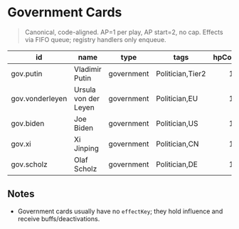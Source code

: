 # Government Cards

> Canonical, code-aligned. AP=1 per play, AP start=2, no cap. Effects via FIFO queue; registry handlers only enqueue.

| id | name | type | tags | hpCost | effectKey | status |
|---|---|---|---|---:|---|---|
| gov.putin | Vladimir Putin | government | Politician,Tier2 | 17 |  | implemented |
| gov.vonderleyen | Ursula von der Leyen | government | Politician,EU | 12 |  | implemented |
| gov.biden | Joe Biden | government | Politician,US | 14 |  | implemented |
| gov.xi | Xi Jinping | government | Politician,CN | 16 |  | implemented |
| gov.scholz | Olaf Scholz | government | Politician,DE | 12 |  | implemented |
## Notes

- Government cards usually have no `effectKey`; they hold influence and receive buffs/deactivations.
